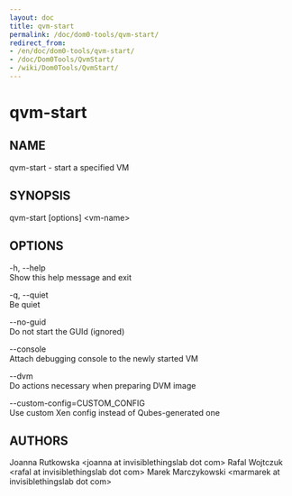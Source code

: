 ```yaml
---
layout: doc
title: qvm-start
permalink: /doc/dom0-tools/qvm-start/
redirect_from:
- /en/doc/dom0-tools/qvm-start/
- /doc/Dom0Tools/QvmStart/
- /wiki/Dom0Tools/QvmStart/
---
```


qvm-start
=========

NAME
----

qvm-start - start a specified VM

SYNOPSIS
--------

qvm-start [options] \<vm-name\>

OPTIONS
-------

-h, --help  
Show this help message and exit

-q, --quiet  
Be quiet

--no-guid  
Do not start the GUId (ignored)

--console  
Attach debugging console to the newly started VM

--dvm  
Do actions necessary when preparing DVM image

--custom-config=CUSTOM\_CONFIG  
Use custom Xen config instead of Qubes-generated one

AUTHORS
-------

Joanna Rutkowska \<joanna at invisiblethingslab dot com\>
Rafal Wojtczuk \<rafal at invisiblethingslab dot com\>
Marek Marczykowski \<marmarek at invisiblethingslab dot com\>
